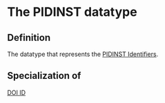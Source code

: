 # The PIDINST datatype

## Definition
The datatype that represents the [PIDINST Identifiers](https://www.pidinst.org/).

## Specialization of
[DOI ID](../datatypes/DOI_ID.md)

